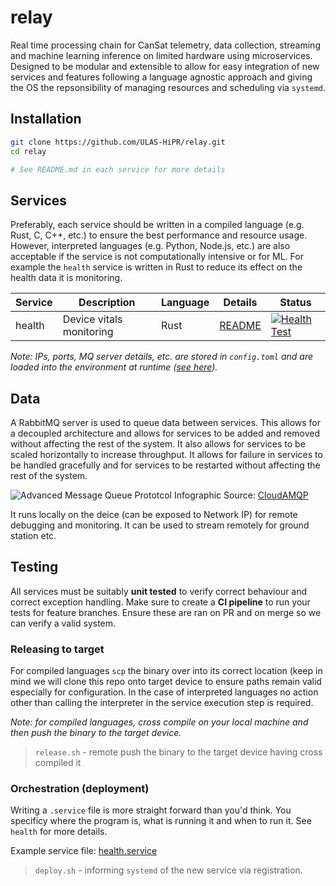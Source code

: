 # relay

Real time processing chain for CanSat telemetry, data collection, streaming and machine learning inference on limited hardware using microservices. Designed to be modular and extensible to allow for easy integration of new services and features following a language agnostic approach and giving the OS the repsonsibility of managing resources and scheduling via `systemd`.

## Installation

```bash
git clone https://github.com/ULAS-HiPR/relay.git
cd relay

# See README.md in each service for more details
```

## Services

Preferably, each service should be written in a compiled language (e.g. Rust, C, C++, etc.) to ensure the best performance and resource usage. However, interpreted languages (e.g. Python, Node.js, etc.) are also acceptable if the service is not computationally intensive or for ML. For example the `health` service is written in Rust to reduce its effect on the health data it is monitoring.

| Service | Description | Language | Details | Status |
| ------- | ----------- | -------- | ------ | ------ |
| health | Device vitals monitoring | Rust | [README](./health/README.md) | [![Health Test](https://github.com/ULAS-HiPR/relay/actions/workflows/health.yml/badge.svg?branch=main)](https://github.com/ULAS-HiPR/relay/actions/workflows/health.yml) |

*Note: IPs, ports, MQ server details, etc. are stored in `config.toml` and are loaded into the environment at runtime ([see here](config.toml)).*

## Data

A RabbitMQ server is used to queue data between services. This allows for a decoupled architecture and allows for services to be added and removed without affecting the rest of the system. It also allows for services to be scaled horizontally to increase throughput. It allows for failure in services to be handled gracefully and for services to be restarted without affecting the rest of the system.

![Advanced Message Queue Prototcol Infographic](https://www.cloudamqp.com/img/blog/exchanges-topic-fanout-direct.png)
Source: [CloudAMQP](https://www.cloudamqp.com/blog/2015-05-18-part1-rabbitmq-for-beginners-what-is-rabbitmq.html)

It runs locally on the deice (can be exposed to Network IP) for remote debugging and monitoring. It can be used to stream remotely for ground station etc.

## Testing

All services must be suitably **unit tested** to verify correct behaviour and correct exception handling. Make sure to create a **CI pipeline** to run your tests for feature branches. Ensure these are ran on PR and on merge so we can verify a valid system.

### Releasing to target

For compiled languages `scp` the binary over into its correct location (keep in mind we will clone this repo onto target device to ensure paths remain valid especially for configuration. In the case of interpreted languages no action other than calling the interpreter in the service execution step is required.

*Note: for compiled languages, cross compile on your local machine and then push the binary to the target device.*

> `release.sh` - remote push the binary to the target device having cross compiled it

### Orchestration (deployment)

Writing a `.service` file is more straight forward than you'd think. You specificy where the program is, what is running it and when to run it. See `health` for more details.

Example service file: [health.service](./health/health.service)

> `deploy.sh` - informing `systemd` of the new service via registration.
